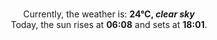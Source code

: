 <p  align="center"><br/>Currently, the weather is: <b> 24°C, <i>clear sky</i></b></br>Today, the sun rises at <b>06:08</b> and sets at <b>18:01</b>.</p>